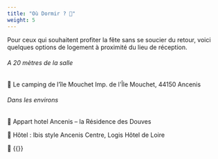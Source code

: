 ```yaml
---
title: "Où Dormir ? 🏡"
weight: 5
---
```


Pour ceux qui souhaitent profiter la fête sans se soucier du retour, voici quelques options de logement à proximité du lieu de réception.

###### A 20 mètres de la salle

🏨 Le camping de l’île Mouchet Imp. de l'Île Mouchet, 44150 Ancenis

###### Dans les environs

🏨 Appart hotel Ancenis – la Résidence des Douves

🏨 Hôtel : Ibis style Ancenis Centre, Logis Hôtel de Loire

🏨 {{<extlink text="Maisons de vacances dans le secteur d’Ancenis" href="https://www.maisondevacances.fr/search/6229e6e80a159">}}

